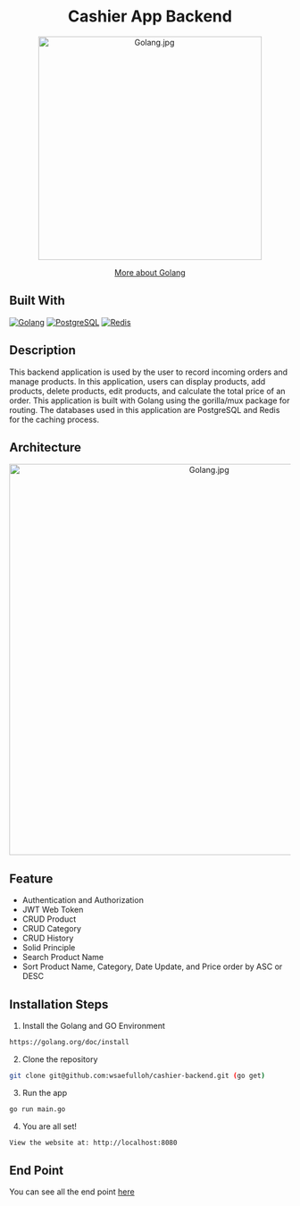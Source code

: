 <h1 align="center">Cashier App Backend</h1>
<p align="center"><img src="https://upload.wikimedia.org/wikipedia/commons/thumb/0/05/Go_Logo_Blue.svg/2560px-Go_Logo_Blue.svg.png" width="400px" alt="Golang.jpg" /></p>
<p align="center">
    <a href="https://golang.org/" target="blank">More about Golang</a>
</p>

## Built With

[![Golang](https://img.shields.io/badge/Golang-4.x-blue.svg?style=rounded-square)](https://golang.org/)
[![PostgreSQL](https://img.shields.io/badge/PostgreSQL-v.13.3-blue.svg?style=rounded-square)](https://www.postgresql.org/)
[![Redis](https://img.shields.io/badge/Redis-v.6.2-red.svg?style=rounded-square)](https://redis.io/)

## Description
This backend application is used by the user to record incoming orders and manage products. In this application, users can display products, add products, delete products, edit products, and calculate the total price of an order. This application is built with Golang using the gorilla/mux package for routing. The databases used in this application are PostgreSQL and Redis for the caching process.

## Architecture

<p align="center"><img src="https://res.cloudinary.com/dyli6i0pw/image/upload/v1639337628/Arsitektur_Backend_Golang2_muwlhk.png" width="700px" alt="Golang.jpg" /></p>

## Feature
- Authentication and Authorization
- JWT Web Token
- CRUD Product
- CRUD Category
- CRUD History
- Solid Principle
- Search Product Name
- Sort Product Name, Category, Date Update, and Price order by ASC or DESC

## Installation Steps

1. Install the Golang and GO Environment

```bash
https://golang.org/doc/install
```

2. Clone the repository

```bash
git clone git@github.com:wsaefulloh/cashier-backend.git (go get)
```

3. Run the app

```bash
go run main.go
```

4. You are all set!

```bash
View the website at: http://localhost:8080
```

## End Point

You can see all the end point [here](https://documenter.getpostman.com/view/16508598/UVC9i6As)
